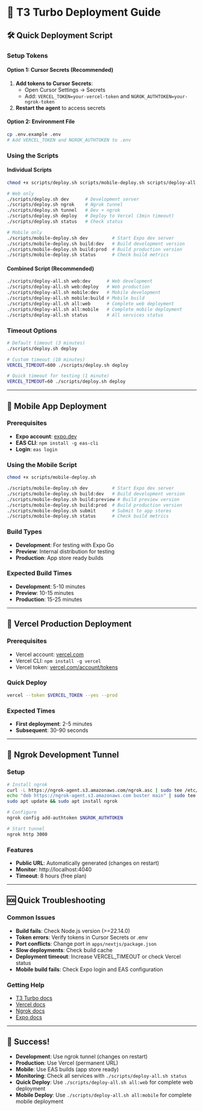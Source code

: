 # 🚀 T3 Turbo Deployment Guide

## 🛠️ Quick Deployment Script

### Setup Tokens

#### Option 1: Cursor Secrets (Recommended)
1. **Add tokens to Cursor Secrets**:
   - Open Cursor Settings → Secrets
   - Add: `VERCEL_TOKEN=your-vercel-token` and `NGROK_AUTHTOKEN=your-ngrok-token`
2. **Restart the agent** to access secrets

#### Option 2: Environment File
```bash
cp .env.example .env
# Add VERCEL_TOKEN and NGROK_AUTHTOKEN to .env
```

### Using the Scripts

#### Individual Scripts
```bash
chmod +x scripts/deploy.sh scripts/mobile-deploy.sh scripts/deploy-all.sh

# Web only
./scripts/deploy.sh dev      # Development server
./scripts/deploy.sh ngrok    # Ngrok tunnel
./scripts/deploy.sh tunnel   # Dev + ngrok
./scripts/deploy.sh deploy   # Deploy to Vercel (3min timeout)
./scripts/deploy.sh status   # Check status

# Mobile only
./scripts/mobile-deploy.sh dev         # Start Expo dev server
./scripts/mobile-deploy.sh build:dev   # Build development version
./scripts/mobile-deploy.sh build:prod  # Build production version
./scripts/mobile-deploy.sh status      # Check build metrics
```

#### Combined Script (Recommended)
```bash
./scripts/deploy-all.sh web:dev      # Web development
./scripts/deploy-all.sh web:deploy   # Web production
./scripts/deploy-all.sh mobile:dev   # Mobile development
./scripts/deploy-all.sh mobile:build # Mobile build
./scripts/deploy-all.sh all:web      # Complete web deployment
./scripts/deploy-all.sh all:mobile   # Complete mobile deployment
./scripts/deploy-all.sh status       # All services status
```

### Timeout Options
```bash
# Default timeout (3 minutes)
./scripts/deploy.sh deploy

# Custom timeout (10 minutes)
VERCEL_TIMEOUT=600 ./scripts/deploy.sh deploy

# Quick timeout for testing (1 minute)
VERCEL_TIMEOUT=60 ./scripts/deploy.sh deploy
```

---

## 📱 Mobile App Deployment

### Prerequisites
- **Expo account**: [expo.dev](https://expo.dev)
- **EAS CLI**: `npm install -g eas-cli`
- **Login**: `eas login`

### Using the Mobile Script
```bash
chmod +x scripts/mobile-deploy.sh

./scripts/mobile-deploy.sh dev         # Start Expo dev server
./scripts/mobile-deploy.sh build:dev   # Build development version
./scripts/mobile-deploy.sh build:preview # Build preview version
./scripts/mobile-deploy.sh build:prod  # Build production version
./scripts/mobile-deploy.sh submit      # Submit to app stores
./scripts/mobile-deploy.sh status      # Check build metrics
```

### Build Types
- **Development**: For testing with Expo Go
- **Preview**: Internal distribution for testing
- **Production**: App store ready builds

### Expected Build Times
- **Development**: 5-10 minutes
- **Preview**: 10-15 minutes  
- **Production**: 15-25 minutes

---

## 🚀 Vercel Production Deployment

### Prerequisites
- Vercel account: [vercel.com](https://vercel.com)
- Vercel CLI: `npm install -g vercel`
- Vercel token: [vercel.com/account/tokens](https://vercel.com/account/tokens)

### Quick Deploy
```bash
vercel --token $VERCEL_TOKEN --yes --prod
```

### Expected Times
- **First deployment**: 2-5 minutes
- **Subsequent**: 30-90 seconds

---

## 🔧 Ngrok Development Tunnel

### Setup
```bash
# Install ngrok
curl -L https://ngrok-agent.s3.amazonaws.com/ngrok.asc | sudo tee /etc/apt/trusted.gpg.d/ngrok.asc >/dev/null
echo "deb https://ngrok-agent.s3.amazonaws.com buster main" | sudo tee /etc/apt/sources.list.d/ngrok.list
sudo apt update && sudo apt install ngrok

# Configure
ngrok config add-authtoken $NGROK_AUTHTOKEN

# Start tunnel
ngrok http 3000
```

### Features
- **Public URL**: Automatically generated (changes on restart)
- **Monitor**: http://localhost:4040
- **Timeout**: 8 hours (free plan)

---

## 🆘 Quick Troubleshooting

### Common Issues
- **Build fails**: Check Node.js version (>=22.14.0)
- **Token errors**: Verify tokens in Cursor Secrets or .env
- **Port conflicts**: Change port in `apps/nextjs/package.json`
- **Slow deployments**: Check build cache
- **Deployment timeout**: Increase VERCEL_TIMEOUT or check Vercel status
- **Mobile build fails**: Check Expo login and EAS configuration

### Getting Help
- [T3 Turbo docs](https://github.com/t3-oss/create-t3-turbo)
- [Vercel docs](https://vercel.com/docs)
- [Ngrok docs](https://ngrok.com/docs)
- [Expo docs](https://docs.expo.dev)

---

## 🎉 Success!

- **Development**: Use ngrok tunnel (changes on restart)
- **Production**: Use Vercel (permanent URL)
- **Mobile**: Use EAS builds (app store ready)
- **Monitoring**: Check all services with `./scripts/deploy-all.sh status`
- **Quick Deploy**: Use `./scripts/deploy-all.sh all:web` for complete web deployment
- **Mobile Deploy**: Use `./scripts/deploy-all.sh all:mobile` for complete mobile deployment